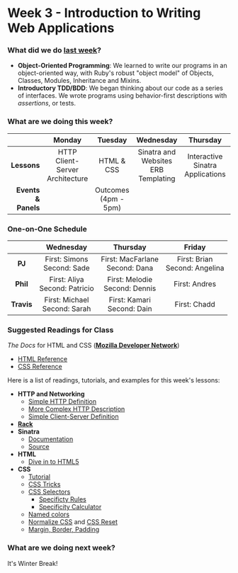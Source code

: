 # Week 3 - Introduction to Writing Web Applications

### What did we do [last week](/w02/README.md)?

- **Object-Oriented Programming**: We learned to write our programs in an object-oriented way, with Ruby's robust "object model" of Objects, Classes, Modules, Inheritance and Mixins.
- **Introductory TDD/BDD**: We began thinking about our code as a series of interfaces. We wrote programs using behavior-first descriptions with *assertions*, or tests.

### What are we doing this week?

|    | Monday | Tuesday | Wednesday | Thursday | Friday |
|---:|:------:|:-------:|:---------:|:--------:|:------:|
| **Lessons** | HTTP<br/>Client-Server Architecture | HTML & CSS | Sinatra and Websites<br/>ERB Templating | Interactive Sinatra Applications | Assessment & Lab |
| **Events &amp; Panels** | | Outcomes<br/>(4pm - 5pm) | | | |

### One-on-One Schedule

|            | Wednesday | Thursday | Friday |
|:----------:|:---------:|:--------:|:------:|
|   **PJ**   | First: Simons<br/>Second: Sade    | First: MacFarlane<br/>Second: Dana | First: Brian<br/>Second: Angelina |
|  **Phil**  | First: Aliya<br/>Second: Patricio | First: Melodie<br/>Second: Dennis  | First: Andres |
| **Travis** | First: Michael<br/>Second: Sarah  | First: Kamari<br/>Second: Dain     | First: Chadd |

### Suggested Readings for Class

*The Docs* for HTML and CSS (**[Mozilla Developer Network]()**)

- [HTML Reference](https://developer.mozilla.org/en-US/docs/Web/HTML/Reference)
- [CSS Reference](https://developer.mozilla.org/en-US/docs/Web/CSS/Reference)

Here is a list of readings, tutorials, and examples for this week's lessons:

- **HTTP and Networking**
  + [Simple HTTP Definition](http://simple.wikipedia.org/wiki/Hypertext_Transfer_Protocol)
  + [More Complex HTTP Description](http://www.jmarshall.com/easy/http/)
  + [Simple Client-Server Definition](http://simple.wikipedia.org/wiki/Client-server)
- **[Rack](http://rack.github.io/)**
- **Sinatra**
  + [Documentation](http://www.sinatrarb.com/intro.html)
  + [Source](https://github.com/sinatra/sinatra)
- **HTML**
  + [Dive in to HTML5](http://diveintohtml5.info/)
- **CSS**
  + [Tutorial](https://developer.mozilla.org/en-US/docs/Web/Guide/CSS/Getting_started)
  + [CSS Tricks](http://css-tricks.com/)
  + [CSS Selectors](http://css-tricks.com/how-css-selectors-work/)
    * [Specificty Rules](https://developer.mozilla.org/en-US/docs/Web/CSS/Specificity)
    * [Specificity Calculator](http://specificity.keegan.st/)
  + [Named colors](http://www.crockford.com/wrrrld/color.html)
  + [Normalize CSS](http://necolas.github.io/normalize.css/) and [CSS Reset](http://www.cssreset.com/)
  + [Margin, Border, Padding](https://developer.mozilla.org/en-US/docs/Web/CSS/box_model)

### What are we doing next week?

It's Winter Break!
